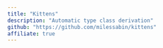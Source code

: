 ```yaml
---
title: "Kittens"
description: "Automatic type class derivation"
github: "https://github.com/milessabin/kittens"
affiliate: true
---
```

